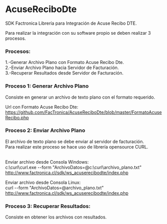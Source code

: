 # AcuseReciboDte
SDK Factronica
Librería para Integración de Acuse Recibo DTE.

Para realizar la integración con su software propio se deben realizar 3 procesos.

<h3>Procesos:</h3>
1.-Generar Archivo Plano con Formato Acuse Recibo Dte.<br>
2.-Enviar Archivo Plano hacia Servidor de Facturación.<br>
3.-Recuperar Resultados desde Servidor de Facturación.<br>

<h3>Proceso 1: Generar Archivo Plano</h3>
Consiste en generar un archivo de texto plano con el formato requerido.

Url con Formato Acuse Recibo Dte:
<br>https://github.com/FacTronica/AcuseReciboDte/blob/master/FormatoAcuseRecibo.php

<h3>Proceso 2: Enviar Archivo Plano</h3>
El archivo de texto plano se debe enviar al servidor de facturación.
<br>Para realizar este proceso se hace uso de librería opensource CURL.

<br>Enviar archivo desde Consola Windows:
<br>c:\curl\curl.exe --form "ArchivoDatos=@c:\curl\archivo_plano.txt" http://www.factronica.cl/sdk/ws_acuserecibodte/index.php

Enviar archivo desde Consola Linux:
<br>curl --form "ArchivoDatos=@archivo_plano.txt" http://www.factronica.cl/sdk/ws_acuserecibodte/index.php

<h3>Proceso 3: Recuperar Resultados:</h3>
Consiste en obtener los archivos con resultados.
